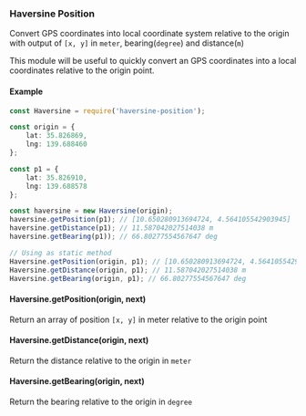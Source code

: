 ### Haversine Position

Convert GPS coordinates into local coordinate system relative to the origin with output of `[x, y]` in `meter`, bearing(`degree`) and distance(`m`)

This module will be useful to quickly convert an GPS coordinates into a local coordinates relative to the origin point.

#### Example

``` typescript
const Haversine = require('haversine-position'); 

const origin = {
    lat: 35.826869, 
    lng: 139.688460
};

const p1 = {
    lat: 35.826910, 
    lng: 139.688578
};

const haversine = new Haversine(origin);
haversine.getPosition(p1); // [10.650280913694724, 4.564105542903945]
haversine.getDistance(p1); // 11.587042027514038 m 
haversine.getBearing(p1)); // 66.80277554567647 deg

// Using as static method
Haversine.getPosition(origin, p1); // [10.650280913694724, 4.564105542903945]
Haversine.getDistance(origin, p1); // 11.587042027514038 m 
Haversine.getBearing(origin, p1); // 66.80277554567647 deg

```

#### Haversine.getPosition(origin, next)
Return an array of position `[x, y]` in meter relative to the origin point

#### Haversine.getDistance(origin, next)
Return the distance relative to the origin in `meter`

#### Haversine.getBearing(origin, next)
Return the bearing relative to the origin in `degree`